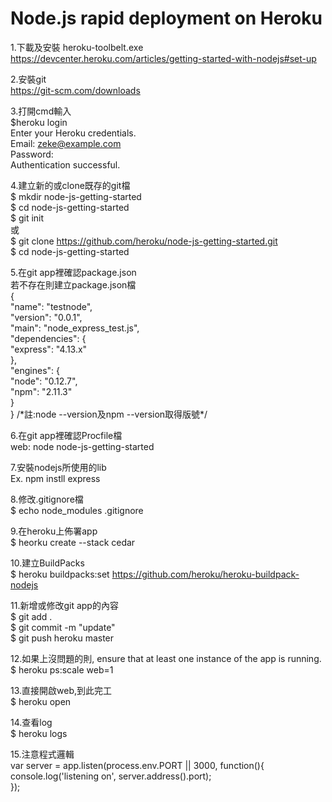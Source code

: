Node.js rapid deployment on Heroku
=================================  
1.下載及安裝 heroku-toolbelt.exe    
  https://devcenter.heroku.com/articles/getting-started-with-nodejs#set-up  
    
2.安裝git  
  https://git-scm.com/downloads  
    
3.打開cmd輸入  
  $heroku login  
  Enter your Heroku credentials.  
  Email: zeke@example.com  
  Password:  
  Authentication successful.  
    
4.建立新的或clone既存的git檔  
  $ mkdir node-js-getting-started  
  $ cd node-js-getting-started  
  $ git init  
  或  
  $ git clone https://github.com/heroku/node-js-getting-started.git  
  $ cd node-js-getting-started  
    
5.在git app裡確認package.json  
  若不存在則建立package.json檔  
	{  
	"name": "testnode",  
	"version": "0.0.1",  
	"main": "node_express_test.js",  
	"dependencies": {  
		"express": "4.13.x"  
		},  
	"engines": {  
		"node": "0.12.7",  
		"npm": "2.11.3"  
		}  
	}
  /\*註:node --version及npm --version取得版號\*/  
    
6.在git app裡確認Procfile檔  
  web: node node-js-getting-started  
    
7.安裝nodejs所使用的lib  
  Ex. npm instll express  
    
8.修改.gitignore檔  
  $ echo node_modules  .gitignore  
    
9.在heroku上佈署app  
  $ heorku create --stack cedar  
    
10.建立BuildPacks  
  $ heroku buildpacks:set https://github.com/heroku/heroku-buildpack-nodejs  
    
11.新增或修改git app的內容  
  $ git add .  
  $ git commit -m "update"  
  $ git push heroku master  
    
12.如果上沒問題的則, ensure that at least one instance of the app is running.  
  $ heroku ps:scale web=1  
    
13.直接開啟web,到此完工  
  $ heroku open  
    
14.查看log  
  $ heroku logs  
    
15.注意程式邏輯  
	var server = app.listen(process.env.PORT || 3000, function(){  
		console.log('listening on', server.address().port);  
	}); 
  
